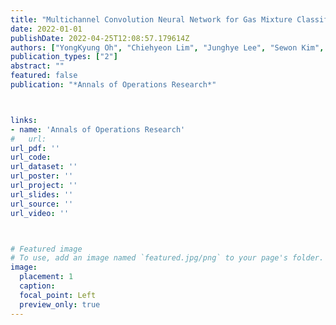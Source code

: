```yaml
---
title: "Multichannel Convolution Neural Network for Gas Mixture Classification"
date: 2022-01-01
publishDate: 2022-04-25T12:08:57.179614Z
authors: ["YongKyung Oh", "Chiehyeon Lim", "Junghye Lee", "Sewon Kim", "Sungil Kim"]
publication_types: ["2"]
abstract: ""
featured: false
publication: "*Annals of Operations Research*"



links: 
- name: 'Annals of Operations Research'
#   url: 
url_pdf: ''
url_code: 
url_dataset: ''
url_poster: ''
url_project: ''
url_slides: ''
url_source: ''
url_video: ''



# Featured image
# To use, add an image named `featured.jpg/png` to your page's folder. 
image:
  placement: 1
  caption: 
  focal_point: Left
  preview_only: true
---
```





